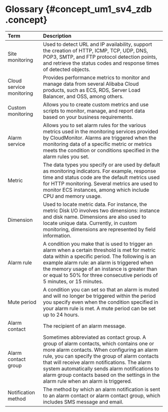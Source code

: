 # Glossary {#concept_um1_sv4_zdb .concept}

|Term|Description|
|:---|:----------|
|Site monitoring|Used to detect URL and IP availability, support the creation of HTTP, ICMP, TCP, UDP, DNS, POP3, SMTP, and FTP protocol detection points, and retrieve the status codes and response times of detected objects.|
|Cloud service monitoring|Provides performance metrics to monitor and manage data from several Alibaba Cloud products, such as ECS, RDS, Server Load Balancer, and OSS, among others.|
|Custom monitoring|Allows you to create custom metrics and use scripts to monitor, manage, and report data based on your business requirements.|
|Alarm service|Allows you to set alarm rules for the various metrics used in the monitoring services provided by CloudMonitor. Alarms are triggered when the monitoring data of a specific metric or metrics meets the condition or conditions specified in the alarm rules you set.|
|Metric|The data types you specify or are used by default as monitoring indicators. For example, response time and status code are the default metrics used for HTTP monitoring. Several metrics are used to monitor ECS instances, among which include CPU and memory usage.|
|Dimension|Used to locate metric data. For instance, the metric Disk I/O involves two dimensions: instance and disk name. Dimensions are also used to locate unique data. Currently, in custom monitoring, dimensions are represented by field information.|
|Alarm rule|A condition you make that is used to trigger an alarm when a certain threshold is met for metric data within a specific period. The following is an example alarm rule: an alarm is triggered when the memory usage of an instance is greater than or equal to 50% for three consecutive periods of 5 minutes, or 15 minutes.|
|Mute period|A condition you can set so that an alarm is muted and will no longer be triggered within the period you specify even when the condition specified in your alarm rule is met. A mute period can be set up to 24 hours.|
|Alarm contact|The recipient of an alarm message.|
|Alarm contact group|Sometimes abbreviated as contact group. A group of alarm contacts, which contains one or more alarm contacts. When configuring an alarm rule, you can specify the group of alarm contacts that will receive alarm notifications. The alarm system automatically sends alarm notifications to alarm group contacts based on the settings in the alarm rule when an alarm is triggered.|
|Notification method|The method by which an alarm notification is sent to an alarm contact or alarm contact group, which includes SMS message and email.|

